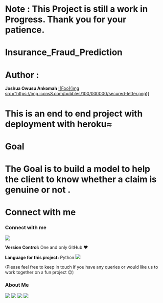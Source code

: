 <!-- #region -->
# Note : This Project is still a work in Progress. Thank you for your patience.

# Insurance_Fraud_Prediction

# Author :

**Joshua Owusu Ankomah**
<a href="mailto:josh_billion@yahoo.com" rel="Email Me!!">![Foo](img src="https://img.icons8.com/bubbles/100/000000/secured-letter.png)]</a>




# This is an end to end project with deployment with heroku≈

# Goal
# The Goal is to build a model to help the client to know whether a claim is genuine or not . 





# Connect with me

### Connect with me
[<img target="_blank" src="https://img.icons8.com/bubbles/100/000000/secured-letter.png">](mailto:josh_billion@yahoo.com)

**Version Control:**  One and only GitHub :heart:

**Language for this project:**  Python <img src="https://img.icons8.com/color/30/000000/snake.png">

(Please feel free to keep in touch if you have any queries or would like us to work together on a fun project :wink:)  




### About Me
[<img target="_blank" src="https://img.icons8.com/bubbles/100/000000/linkedin.png">](https://www.linkedin.com/in/joshua-owusu-ankomah-2b5a9898/)  [<img target="_blank" src="https://img.icons8.com/bubbles/100/000000/github.png">](https://github.com/code-JOA)  [<img target="_blank" src="https://img.icons8.com/bubbles/100/000000/facebook.png">]() [<img target="_blank" src="https://img.icons8.com/bubbles/100/000000/instagram-new.png">](https://www.instagram.com/jay_rockerfella/)

<!-- #endregion -->

